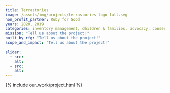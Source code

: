 ```yaml
---
title: Terrastories
image: /assets/img/projects/terrastories-logo-full.svg
non_profit_partner: Ruby for Good
years: 2020, 2019
categories: inventory management, children & families, advocacy, conservation, community building
mission: "Tell us about the project!"
built_by_rfg: "Tell us about the project!"
scope_and_impact: "Tell us about the project!"

slider:
  - src:
    alt:
  - src:
    alt:
---
```


{% include our_work/project.html %}
